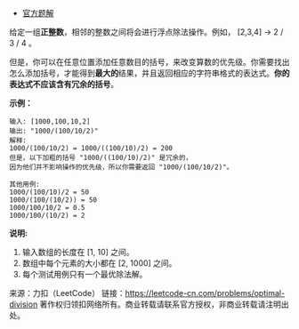 * [官方题解](https://leetcode-cn.com/problems/optimal-division/solution/zui-you-chu-fa-by-leetcode/)

给定一组**正整数**，相邻的整数之间将会进行浮点除法操作。例如， [2,3,4] -> 2 / 3 / 4 。

但是，你可以在任意位置添加任意数目的括号，来改变算数的优先级。你需要找出怎么添加括号，才能得到**最大的**结果，并且返回相应的字符串格式的表达式。**你的表达式不应该含有冗余的括号**。

**示例：**
```
输入: [1000,100,10,2]
输出: "1000/(100/10/2)"
解释:
1000/(100/10/2) = 1000/((100/10)/2) = 200
但是，以下加粗的括号 "1000/((100/10)/2)" 是冗余的，
因为他们并不影响操作的优先级，所以你需要返回 "1000/(100/10/2)"。

其他用例:
1000/(100/10)/2 = 50
1000/(100/(10/2)) = 50
1000/100/10/2 = 0.5
1000/100/(10/2) = 2
```
**说明:**

1. 输入数组的长度在 [1, 10] 之间。
2. 数组中每个元素的大小都在 [2, 1000] 之间。
3. 每个测试用例只有一个最优除法解。

来源：力扣（LeetCode）
链接：https://leetcode-cn.com/problems/optimal-division
著作权归领扣网络所有。商业转载请联系官方授权，非商业转载请注明出处。

